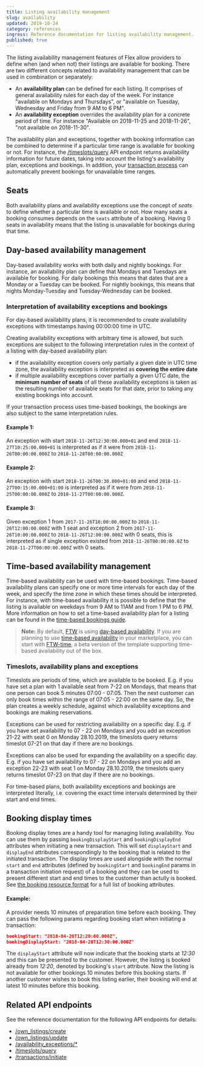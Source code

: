 ```yaml
---
title: Listing availability management
slug: availability
updated: 2019-10-24
category: references
ingress: Reference documentation for listing availability management.
published: true
---
```


The listing availability management features of Flex allow providers to define
when (and when not) their listings are available for booking. There are two
different concepts related to availability management that can be used in
combination or separately:

- An **availability plan** can be defined for each listing. It comprises of
  general availability rules for each day of the week. For instance "available
  on Mondays and Thursdays", or "available on Tuesday, Wednesday and Friday from
  9 AM to 6 PM".
- An **availability exception** overrides the availability plan for a concrete
  period of time. For instance "Available on 2018-11-25 and 2018-11-26", "not
  available on 2018-11-30".

The availability plan and exceptions, together with booking information can be
combined to determine if a particular time range is available for booking or
not. For instance, the
[/timeslots/query](https://www.sharetribe.com/api-reference/index.html#query-time-slots)
API endpoint returns availability information for future dates, taking into
account the listing's availability plan, exceptions and bookings. In addition,
your [transaction process](/background/transaction-process/) can automatically
prevent bookings for unavailable time ranges.

## Seats

Both availability plans and availability exceptions use the concept of _seats_
to define whether a particular time is available or not. How many seats a
booking consumes depends on the `seats` attribute of a booking. Having 0 seats
in availability means that the listing is unavailable for bookings during that
time.

## Day-based availability management

Day-based availability works with both daily and nightly bookings. For instance,
an availability plan can define that Mondays and Tuesdays are available for
booking. For daily bookings this means that dates that are a Monday or a Tuesday
can be booked. For nightly bookings, this means that nights Monday-Tuesday and
Tuesday-Wednesday can be booked.

### Interpretation of availability exceptions and bookings

For day-based availability plans, it is recommended to create availability
exceptions with timestamps having 00:00:00 time in UTC.

Creating availability exceptions with arbitrary time is allowed, but such
exceptions are subject to the following interpretation rules in the context of a
listing with day-based availability plan:

- if the availability exception covers only partially a given date in UTC time
  zone, the availability exception is interpreted as **covering the entire
  date**
- if multiple availability exceptions cover partially a given UTC date, the
  **minimum number of seats** of all these availability exceptions is taken as
  the resulting number of available seats for that date, prior to taking any
  existing bookings into account.

If your transaction process uses time-based bookings, the bookings are also
subject to the same interpretation rules.

#### **Example 1:**

An exception with start `2018-11-26T12:30:00.000+01` and end
`2018-11-27T10:25:00.000+01` is interpreted as if it were from
`2018-11-26T00:00:00.000Z` to `2018-11-28T00:00:00.000Z`

#### **Example 2:**

An exception with start `2018-11-26T00:30.000+01:00` and end
`2018-11-27T00:15:00.000+01:00` is interpreted as if it were from
`2018-11-25T00:00:00.000Z` to `2018-11-27T00:00:00.000Z`.

#### **Example 3:**

Given exception 1 from `2017-11-26T10:00:00.000Z` to `2018-11-26T12:00:00.000Z`
with 1 seat and exception 2 from `2017-11-26T10:00:00.000Z` to
`2018-11-26T12:00:00.000Z` with 0 seats, this is interpreted as if single
exception existed from `2018-11-26T00:00:00.0Z` to `2018-11-27T00:00:00.000Z`
with 0 seats.

## Time-based availability management

Time-based availability can be used with time-based bookings. Time-based
availability plans can specify one or more time intervals for each day of the
week, and specify the time zone in which these times should be interpreted. For
instance, with time-based availability it is possible to define that the listing
is available on weekdays from 9 AM to 11AM and from 1 PM to 6 PM. More
information on how to set a time-based availability plan for a listing can be
found in the
[time-based bookings guide](/guides/how-to-take-time-based-bookings-into-use/).

> **Note:** By default, [FTW](https://github.com/sharetribe/flex-template-web/)
> is using
> [day-based availability](https://www.sharetribe.com/docs/references/availability/#day-based-availability-management).
> If you are planning to use
> [time-based availability](https://www.sharetribe.com/docs/references/availability/#time-based-availability-management)
> in your marketplace, you can start with
> [FTW-time](https://github.com/sharetribe/ftw-time), a beta version of the
> template supporting time-based availability out of the box.

### Timeslots, availability plans and exceptions

Timeslots are periods of time, which are available to be booked. E.g. if you
have set a plan with 1 available seat from 7-22 on Mondays, that means that one
person can book 5 minutes 07:00 - 07:05. Then the next customer can only book
times within the range of 07:05 - 22:00 on the same day. So, the plan creates a
weekly schedule, against which availability exceptions and bookings are making
reservations.

Exceptions can be used for restricting availability on a specific day. E.g. if
you have set availability to 07 - 22 on Mondays and you add an exception 21-22
with seat 0 on Monday 28.10.2019, the timeslots query returns timeslot 07-21 on
that day if there are no bookings.

Exceptions can also be used for expanding the availability on a specific day.
E.g. if you have set availability to 07 - 22 on Mondays and you add an exception
22-23 with seat 1 on Monday 28.10.2019, the timeslots query returns timeslot
07-23 on that day if there are no bookings.

For time-based plans, both availability exceptions and bookings are interpreted
literally, i.e. covering the exact time intervals determined by their start and
end times.

## Booking display times

Booking display times are a handy tool for managing listing availability. You
can use them by passing `bookingDisplayStart` and `bookingDisplayEnd` attributes
when initiating a new transaction. This will set `displayStart` and `displayEnd`
attributes correspondingly to the booking that is related to the initiated
transaction. The display times are used alongside with the normal `start` and
`end` attributes (defined by `bookingStart` and `bookingEnd` params in a
transaction initiation request) of a booking and they can be used to present
different start and end times to the customer than actully is booked. See
[the booking resource format](https://www.sharetribe.com/api-reference/#booking-resource-format)
for a full list of booking attributes.

#### **Example:**

A provider needs 10 minutes of preparation time before each booking. They can
pass the following params regarding booking start when initiating a transaction:

```json
bookingStart: "2018-04-20T12:20:00.000Z",
bookingDisplayStart: "2018-04-20T12:30:00.000Z"
```

The `displayStart` attribute will now indicate that the booking starts at
_12:30_ and this can be presented to the customer. However, the listing is
booked already from _12:20_, denoted by booking's `start` attribute. Now the
listing is not available for other bookings 10 minutes before this booking
starts. If another customer wishes to book this listing earlier, their booking
will end at latest 10 minutes before this booking.

## Related API endpoints

See the reference documentation for the following API endpoints for details:

- [/own_listings/create](https://www.sharetribe.com/api-reference/index.html#create-listing)
- [/own_listings/update](https://www.sharetribe.com/api-reference/index.html#update-listing)
- [/availability_exceptions/\*](https://www.sharetribe.com/api-reference/index.html#availability-exceptions)
- [/timeslots/query](https://www.sharetribe.com/api-reference/index.html#query-time-slots)
- [/transactions/initiate](https://www.sharetribe.com/api-reference/#initiate-transaction)
